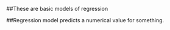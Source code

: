 ##These are basic models of regression

##Regression model predicts a numerical value for something.

